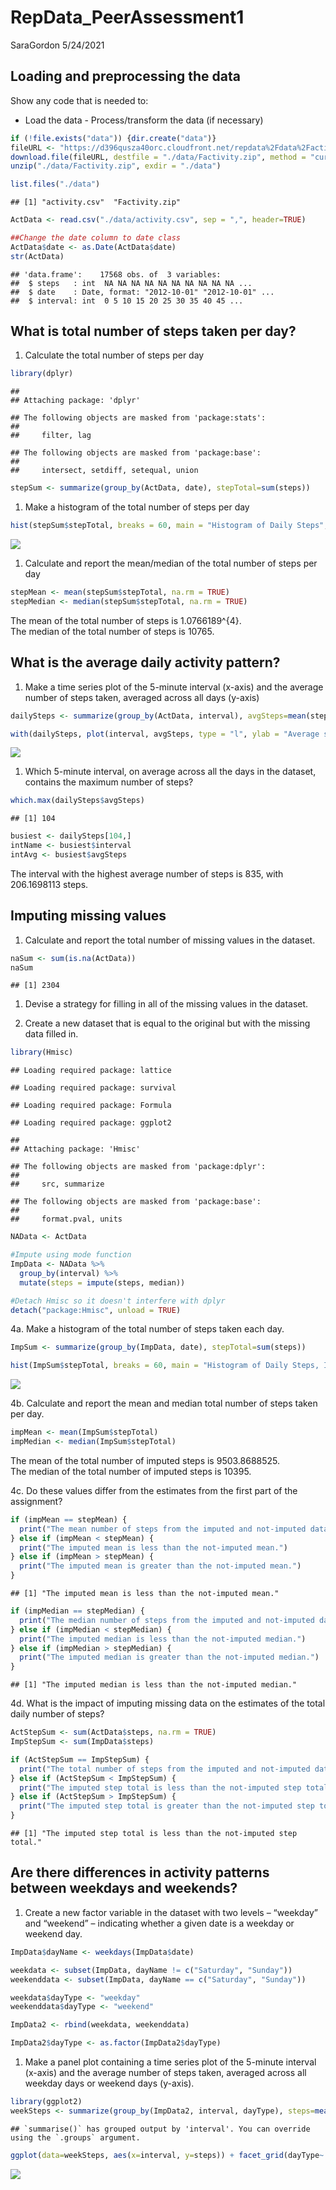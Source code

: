 RepData\_PeerAssessment1
================
SaraGordon
5/24/2021

## Loading and preprocessing the data

Show any code that is needed to:  
- Load the data - Process/transform the data (if necessary)

``` r
if (!file.exists("data")) {dir.create("data")}
fileURL <- "https://d396qusza40orc.cloudfront.net/repdata%2Fdata%2Factivity.zip"
download.file(fileURL, destfile = "./data/Factivity.zip", method = "curl")
unzip("./data/Factivity.zip", exdir = "./data")

list.files("./data")
```

    ## [1] "activity.csv"  "Factivity.zip"

``` r
ActData <- read.csv("./data/activity.csv", sep = ",", header=TRUE)

##Change the date column to date class
ActData$date <- as.Date(ActData$date)
str(ActData)
```

    ## 'data.frame':    17568 obs. of  3 variables:
    ##  $ steps   : int  NA NA NA NA NA NA NA NA NA NA ...
    ##  $ date    : Date, format: "2012-10-01" "2012-10-01" ...
    ##  $ interval: int  0 5 10 15 20 25 30 35 40 45 ...

## What is total number of steps taken per day?

1.  Calculate the total number of steps per day

``` r
library(dplyr)
```

    ## 
    ## Attaching package: 'dplyr'

    ## The following objects are masked from 'package:stats':
    ## 
    ##     filter, lag

    ## The following objects are masked from 'package:base':
    ## 
    ##     intersect, setdiff, setequal, union

``` r
stepSum <- summarize(group_by(ActData, date), stepTotal=sum(steps))
```

1.  Make a histogram of the total number of steps per day

``` r
hist(stepSum$stepTotal, breaks = 60, main = "Histogram of Daily Steps", xlab = "Total steps per day")
```

![](PA1_template_files/figure-gfm/steps2-1.png)<!-- -->

1.  Calculate and report the mean/median of the total number of steps
    per day

``` r
stepMean <- mean(stepSum$stepTotal, na.rm = TRUE)
stepMedian <- median(stepSum$stepTotal, na.rm = TRUE)
```

The mean of the total number of steps is 1.0766189^{4}.  
The median of the total number of steps is 10765.

## What is the average daily activity pattern?

1.  Make a time series plot of the 5-minute interval (x-axis) and the
    average number of steps taken, averaged across all days (y-axis)

``` r
dailySteps <- summarize(group_by(ActData, interval), avgSteps=mean(steps, na.rm=TRUE))

with(dailySteps, plot(interval, avgSteps, type = "l", ylab = "Average steps", xlab = "Five-minute interval"))
```

![](PA1_template_files/figure-gfm/daily1-1.png)<!-- -->

1.  Which 5-minute interval, on average across all the days in the
    dataset, contains the maximum number of steps?

``` r
which.max(dailySteps$avgSteps)
```

    ## [1] 104

``` r
busiest <- dailySteps[104,]
intName <- busiest$interval
intAvg <- busiest$avgSteps
```

The interval with the highest average number of steps is 835, with
206.1698113 steps.

## Imputing missing values

1.  Calculate and report the total number of missing values in the
    dataset.

``` r
naSum <- sum(is.na(ActData))
naSum
```

    ## [1] 2304

1.  Devise a strategy for filling in all of the missing values in the
    dataset.

2.  Create a new dataset that is equal to the original but with the
    missing data filled in.

``` r
library(Hmisc)
```

    ## Loading required package: lattice

    ## Loading required package: survival

    ## Loading required package: Formula

    ## Loading required package: ggplot2

    ## 
    ## Attaching package: 'Hmisc'

    ## The following objects are masked from 'package:dplyr':
    ## 
    ##     src, summarize

    ## The following objects are masked from 'package:base':
    ## 
    ##     format.pval, units

``` r
NAData <- ActData

#Impute using mode function
ImpData <- NAData %>%
  group_by(interval) %>%
  mutate(steps = impute(steps, median))

#Detach Hmisc so it doesn't interfere with dplyr
detach("package:Hmisc", unload = TRUE)
```

4a. Make a histogram of the total number of steps taken each day.

``` r
ImpSum <- summarize(group_by(ImpData, date), stepTotal=sum(steps))

hist(ImpSum$stepTotal, breaks = 60, main = "Histogram of Daily Steps, Imputed", xlab = "Total steps per day")
```

![](PA1_template_files/figure-gfm/NAs3-1.png)<!-- -->

4b. Calculate and report the mean and median total number of steps taken
per day.

``` r
impMean <- mean(ImpSum$stepTotal)
impMedian <- median(ImpSum$stepTotal)
```

The mean of the total number of imputed steps is 9503.8688525.  
The median of the total number of imputed steps is 10395.

4c. Do these values differ from the estimates from the first part of the
assignment?

``` r
if (impMean == stepMean) {
  print("The mean number of steps from the imputed and not-imputed datasets is the same.")
} else if (impMean < stepMean) {
  print("The imputed mean is less than the not-imputed mean.")
} else if (impMean > stepMean) {
  print("The imputed mean is greater than the not-imputed mean.")
}
```

    ## [1] "The imputed mean is less than the not-imputed mean."

``` r
if (impMedian == stepMedian) {
  print("The median number of steps from the imputed and not-imputed datasets is the same.")
} else if (impMedian < stepMedian) {
  print("The imputed median is less than the not-imputed median.")
} else if (impMedian > stepMedian) {
  print("The imputed median is greater than the not-imputed median.")
}
```

    ## [1] "The imputed median is less than the not-imputed median."

4d. What is the impact of imputing missing data on the estimates of the
total daily number of steps?

``` r
ActStepSum <- sum(ActData$steps, na.rm = TRUE)
ImpStepSum <- sum(ImpData$steps)

if (ActStepSum == ImpStepSum) {
  print("The total number of steps from the imputed and not-imputed datasets is the same.")
} else if (ActStepSum < ImpStepSum) {
  print("The imputed step total is less than the not-imputed step total.")
} else if (ActStepSum > ImpStepSum) {
  print("The imputed step total is greater than the not-imputed step total.")
}
```

    ## [1] "The imputed step total is less than the not-imputed step total."

## Are there differences in activity patterns between weekdays and weekends?

1.  Create a new factor variable in the dataset with two levels –
    “weekday” and “weekend” – indicating whether a given date is a
    weekday or weekend day.

``` r
ImpData$dayName <- weekdays(ImpData$date)

weekdata <- subset(ImpData, dayName != c("Saturday", "Sunday"))
weekenddata <- subset(ImpData, dayName == c("Saturday", "Sunday"))

weekdata$dayType <- "weekday"
weekenddata$dayType <- "weekend"

ImpData2 <- rbind(weekdata, weekenddata)

ImpData2$dayType <- as.factor(ImpData2$dayType)
```

1.  Make a panel plot containing a time series plot of the 5-minute
    interval (x-axis) and the average number of steps taken, averaged
    across all weekday days or weekend days (y-axis).

``` r
library(ggplot2)
weekSteps <- summarize(group_by(ImpData2, interval, dayType), steps=mean(steps))
```

    ## `summarise()` has grouped output by 'interval'. You can override using the `.groups` argument.

``` r
ggplot(data=weekSteps, aes(x=interval, y=steps)) + facet_grid(dayType~.) + geom_line() + labs(title = "Average Steps, Weekday vs Weekend") + labs(x = "Time of Day") + labs(y = "Average Steps")
```

![](PA1_template_files/figure-gfm/days2-1.png)<!-- -->
